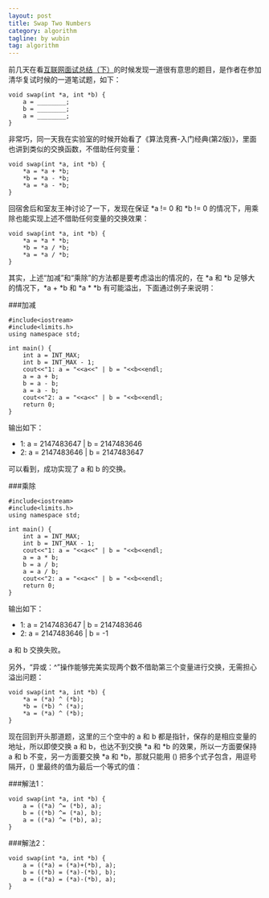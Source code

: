 ```yaml
---
layout: post
title: Swap Two Numbers
category: algorithm
tagline: by wubin
tag: algorithm
---
```


前几天在看[互联网面试总结（下）](http://blog.renren.com/share/221293470/14132198643)的时候发现一道很有意思的题目，是作者在参加清华复试时候的一道笔试题，如下：

<!--more-->

	void swap(int *a, int *b) {
		a = ________;
		b = ________;
		a = ________;
	}

非常巧，同一天我在实验室的时候开始看了《算法竞赛-入门经典(第2版)》，里面也讲到类似的交换函数，不借助任何变量：

	void swap(int *a, int *b) {
		*a = *a + *b;
		*b = *a - *b;
		*a = *a - *b;
	}

回宿舍后和室友王神讨论了一下，发现在保证 *a != 0 和 *b != 0 的情况下，用乘除也能实现上述不借助任何变量的交换效果：

	void swap(int *a, int *b) {
		*a = *a * *b;
		*b = *a / *b;
		*a = *a / *b;
	}

其实，上述“加减”和“乘除”的方法都是要考虑溢出的情况的，在 *a 和 *b 足够大的情况下，*a + *b 和 *a * *b 有可能溢出，下面通过例子来说明：

###加减

	#include<iostream>
	#include<limits.h>
	using namespace std;

	int main() {
		int a = INT_MAX;
		int b = INT_MAX - 1;
		cout<<"1: a = "<<a<<" | b = "<<b<<endl;
		a = a + b;
		b = a - b;
		a = a - b;
		cout<<"2: a = "<<a<<" | b = "<<b<<endl;
		return 0;
	}

输出如下：

* 1: a = 2147483647 | b = 2147483646
* 2: a = 2147483646 | b = 2147483647

可以看到，成功实现了 a 和 b 的交换。

###乘除

	#include<iostream>
	#include<limits.h>
	using namespace std;

	int main() {
		int a = INT_MAX;
		int b = INT_MAX - 1;
		cout<<"1: a = "<<a<<" | b = "<<b<<endl;
		a = a * b;
		b = a / b;
		a = a / b;
		cout<<"2: a = "<<a<<" | b = "<<b<<endl;
		return 0;
	}

输出如下：

* 1: a = 2147483647 | b = 2147483646
* 2: a = 2147483646 | b = -1

a 和 b 交换失败。

另外，“异或：^”操作能够完美实现两个数不借助第三个变量进行交换，无需担心溢出问题：

	void swap(int *a, int *b) {
		*a = (*a) ^ (*b);
		*b = (*b) ^ (*a);
		*a = (*a) ^ (*b);
	}

现在回到开头那道题，这里的三个空中的 a 和 b 都是指针，保存的是相应变量的地址，所以即使交换 a 和 b，也达不到交换 *a 和 *b 的效果，所以一方面要保持 a 和 b 不变，另一方面要交换 *a 和 *b，那就只能用 () 把多个式子包含，用逗号隔开，() 里最终的值为最后一个等式的值：

###解法1：

	void swap(int *a, int *b) {
		a = ((*a) ^= (*b), a);
		b = ((*b) ^= (*a), b);
		a = ((*a) ^= (*b), a);
	}

###解法2：

	void swap(int *a, int *b) {
		a = ((*a) = (*a)+(*b), a);
		b = ((*b) = (*a)-(*b), b);
		a = ((*a) = (*a)-(*b), a);
	}
